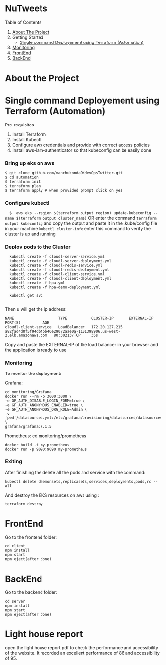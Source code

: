 # NuTweets

  <summary>Table of Contents</summary>
  <ol>
    <li>
      <a href="#about-the-project">About The Project</a>
    </li>
    <li>
    Getting Started
      <ul>
        <li><a href="#single-command-deployement-using-terraform-automation">Single command Deployement using Terraform (Automation)</a></li>
      </ul>
    </li>
    <li><a href="#monitoring">Monitoring</a></li>
    <li><a href="#frontend">FrontEnd</a></li>
    <li><a href="#backend">BackEnd</a></li>
  </ol>

# About the Project

# Single command Deployement using Terraform (Automation)
Pre-requisites
1. Install Terraform 
2. Install Kubectl 
3. Configure aws credentials and provide with correct access policies
4. Install aws-iam-authenticator so that kubeconfig can be easily done

### Bring up eks on aws
  ```
  $ git clone github.com/manchukonda9/devOpsTwitter.git
  $ cd automation
  $ terraform init
  $ terraform plan
  $ terraform apply # when provided prompt click on yes
  ```
### Configure kubectl
```   $  aws eks --region $(terraform output region) update-kubeconfig --name $(terraform output cluster_name) ```
OR enter the command ``` terraform output kubeconfig ``` and copy the output and paste it in the .kube/config file in your machine
```kubectl cluster-info``` enter this command to verify the cluster is up and running

### Deploy pods to the Cluster
```
  kubectl create -f cloudl-server-service.yml 
  kubectl create -f cloudl-server-deployment.yml 
  kubectl create -f cloudl-redis-service.yml 
  kubectl create -f cloudl-redis-deployment.yml 
  kubectl create -f cloudl-client-service.yml 
  kubectl create -f cloudl-client-deployment.yml
  kubectl create -f hpa.yml
  kubectl create -f hpa-demo-deployment.yml
  
  kubectl get svc
  
  ```
  Then u will get the ip address:
  ```
  NAME                    TYPE           CLUSTER-IP       EXTERNAL-IP                                                               PORT(S)          AGE
cloudl-client-service   LoadBalancer   172.20.127.215   a82fad4d0f5f94db4bb46e29072aae0a-1101398906.us-west-2.elb.amazonaws.com   80:30213/TCP     35s

  ```
  Copy and paste the EXTERNAL-IP of the load balancer in your browser and the application is ready to use
  
  ### Monitoring
  To monitor the deployment:
  
  Grafana:
  ``` 
  cd monitoring/Grafana
  docker run --rm -p 3000:3000 \
  -e GF_AUTH_DISABLE_LOGIN_FORM=true \
  -e GF_AUTH_ANONYMOUS_ENABLED=true \
  -e GF_AUTH_ANONYMOUS_ORG_ROLE=Admin \
  -v `pwd`/datasources.yml:/etc/grafana/provisioning/datasources/datasources.yml \
  grafana/grafana:7.1.5
  
  ```
  Prometheus:
  cd monitoring/prometheus
  
  ```
  docker build -t my-prometheus
  docker run -p 9090:9090 my-prometheus
  
  ```
  
  ### Exiting
  After finishing the delete all the pods and service with the command:
  ```
  kubectl delete daemonsets,replicasets,services,deployments,pods,rc --all
  
  ```
  And destroy the EKS resources on aws using :
  ```
  terraform destroy 
  
   ```
   
   # FrontEnd
   Go to the frontend folder:
   ```
   cd client
   npm install
   npm start 
   npm eject(after done)
   ```
   # BackEnd
   Go to the backend folder:
   ```
   cd server
   npm install
   npm start 
   npm eject(after done)
   ```
   # Light house report
   open the light house report pdf to check the performance and accessibility of the website.
   It recorded an excellent performance of 86 and accessibility of 95. 
   
   
  
  
